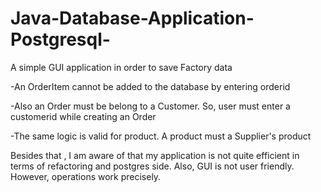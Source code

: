 # Java-Database-Application-Postgresql-

A simple GUI application in order to save Factory data

-An OrderItem cannot be added to the database by entering orderid

-Also an Order must be belong to a Customer. So, user must enter a customerid while creating an Order

-The same logic is valid for product. A product must a Supplier's product


Besides that , I am aware of that my application is not quite efficient in terms of refactoring and postgres side. Also, GUI is not user friendly. However, operations work precisely.
